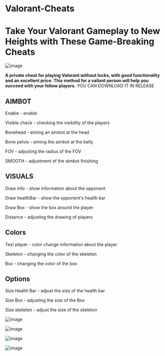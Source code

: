 # Valorant-Cheats
<h1>Take Your Valorant Gameplay to New Heights with These Game-Breaking Cheats</h1>

![image](https://github.com/bebrik2323/Valorant-Cheats/assets/173284383/0d5f7fb2-fd08-44ac-9d1a-c838ee920fad)

<b>A private cheat for playing Valorant without locks, with good functionality and an excellent price. This method for a valiant person will help you succeed with your fellow players.</b>
YOU CAN DOWNLOAD IT IN RELEASE
<h2>AIMBOT</h2>

Enable - enable

Visible check - checking the visibility of the players

Bonehead - aiming an aimbot at the head

Bone pelvis - aiming the aimbot at the belly

FOV - adjusting the radius of the FOV

SMOOTH - adjustment of the aimbot finishing

<h2>VISUALS</h2>

Draw info - show information about the opponent

Draw healthBar - show the opponent's health bar

Draw Box - show the box around the player

Distance - adjusting the drawing of players

<h2>Colors</h2>

Text player - color change information about the player

Skeleton - changing the color of the skeleton

Box - changing the color of the box

<h2>Options</h2>

Size Health Bar - adjust the size of the health bar

Size Box - adjusting the size of the Box

Size skeleton - adjust the size of the skeleton

![image](https://github.com/bebrik2323/Valorant-Cheats/assets/173284383/90619059-1102-4b93-b099-59b2db8418d0)

![image](https://github.com/bebrik2323/Valorant-Cheats/assets/173284383/2cb36054-1ba3-4000-895b-95e704bd1ae0)

![image](https://github.com/bebrik2323/Valorant-Cheats/assets/173284383/266224be-74f7-4583-8c9b-1410c8c0cc11)

![image](https://github.com/bebrik2323/Valorant-Cheats/assets/173284383/55301706-d81c-4729-bb52-e3784acb4653)
